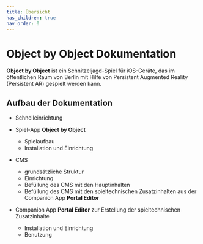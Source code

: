 ```yaml
---
title: Übersicht
has_children: true
nav_order: 0
---
```


# Object by Object Dokumentation

__Object by Object__ ist ein Schnitzeljagd-Spiel für iOS-Geräte, das im öffentlichen Raum von Berlin mit Hilfe von Persistent Augmented Reality (Persistent AR) gespielt werden kann.

## Aufbau der Dokumentation

- Schnelleinrichtung

- Spiel-App __Object by Object__
    - Spielaufbau
    - Installation und Einrichtung

- CMS
    - grundsätzliche Struktur
    - Einrichtung
    - Befüllung des CMS mit den Hauptinhalten
    - Befüllung des CMS mit den spieltechnischen Zusatzinhalten aus der Companion App __Portal Editor__

- Companion App __Portal Editor__ zur Erstellung der spieltechnischen Zusatzinhalte
    - Installation und Einrichtung
    - Benutzung
